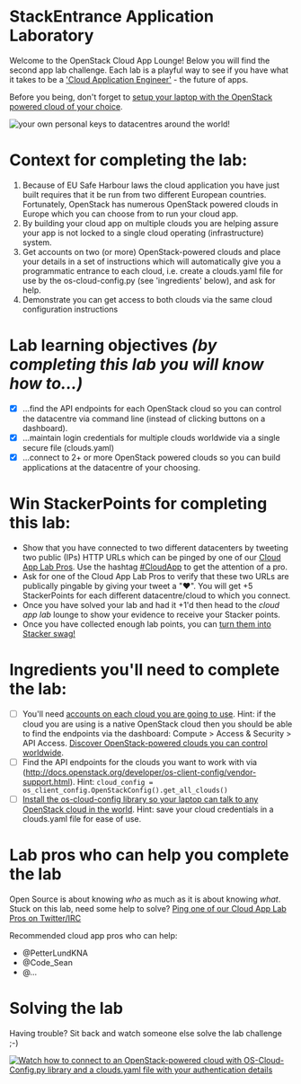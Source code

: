# StackEntrance Application Laboratory

Welcome to the OpenStack Cloud App Lounge!  Below you will find the second app lab challenge.  Each lab is a playful way to see if you have what it takes to be a ['Cloud Application Engineer'](/cloud-application-engineer.md) - the future of apps. 

Before you being, don't forget to [setup your laptop with the OpenStack powered cloud of your choice](/prereq). 

![your own personal keys to datacentres around the world!](https://pbs.twimg.com/media/ClAqiubUoAAEK4p.jpg)

# Context for completing the lab:
 1. Because of EU Safe Harbour laws the cloud application you have just built requires that it be run from two different European countries.  Fortunately, OpenStack has numerous OpenStack powered clouds in Europe which you can choose from to run your cloud app.  
 2. By building your cloud app on multiple clouds you are helping assure your app is not locked to a single cloud operating (infrastructure) system.  
 3. Get accounts on two (or more) OpenStack-powered clouds and place your details in a set of instructions which will automatically give you a programmatic entrance to each cloud, i.e. create a clouds.yaml file for use by the os-cloud-config.py (see 'ingredients' below), and ask for help.
 4. Demonstrate you can get access to both clouds via the same cloud configuration instructions

# Lab learning objectives _(by completing this lab you will know how to...)_
 - [x] ...find the API endpoints for each OpenStack cloud so you can control the datacentre via command line (instead of clicking buttons on a dashboard).
 - [x] ...maintain login credentials for multiple clouds worldwide via a single secure file (clouds.yaml)
 - [x] ...connect to 2+ or more OpenStack powered clouds so you can build applications at the datacentre of your choosing.
 
# Win StackerPoints for completing this lab:
  - Show that you have connected to two different datacenters by tweeting two public (IPs) HTTP URLs which can be pinged by one of our [Cloud App Lab Pros](https://docs.google.com/presentation/d/1RBtAOjxmUh97fXrJlowvqVNmq2-8FxvBIHx2Dts1Jh8/pub?start=true&loop=false&delayms=2000).  Use the hashtag [#CloudApp](https://twitter.com/hashtag/cloudapp) to get the attention of a pro.
  - Ask for one of the Cloud App Lab Pros to verify that these two URLs are publically pingable by giving your tweet a "❤".  You will get +5 StackerPoints for each different datacentre/cloud to which you connect.
  - Once you have solved your lab and had it +1'd then head to the _cloud app lab_ lounge to show your evidence to receive your Stacker points.
  - Once you have collected enough lab points, you can [turn them into Stacker swag!](/StackerPoints)

# Ingredients you'll need to complete the lab:
  - [ ] You'll need [accounts on each cloud you are going to use](/prereq.md).  Hint: if the cloud you are using is a native OpenStack cloud then you should be able to find the endpoints via the dashboard: Compute > Access & Security > API Access.  [Discover OpenStack-powered clouds you can control worldwide](https://www.openstack.org/marketplace/public-clouds/).
  - [ ] Find the API endpoints for the clouds you want to work with via (http://docs.openstack.org/developer/os-client-config/vendor-support.html).  Hint:  `cloud_config = os_client_config.OpenStackConfig().get_all_clouds()`
  - [ ] [Install the os-cloud-config library so your laptop can talk to any OpenStack cloud in the world](http://docs.openstack.org/developer/os-cloud-config/installation.html).  Hint: save your cloud credentials in a clouds.yaml file for ease of use.
  
# Lab pros who can help you complete the lab 

Open Source is about knowing *who* as much as it is about knowing *what*.
Stuck on this lab, need some help to solve?  [Ping one of our Cloud App Lab Pros on Twitter/IRC](https://docs.google.com/presentation/d/1RBtAOjxmUh97fXrJlowvqVNmq2-8FxvBIHx2Dts1Jh8/pub?start=true&loop=false&delayms=2000)

Recommended cloud app pros who can help:
 - @PetterLundKNA
 - @Code_Sean
 - @...

# Solving the lab
Having trouble?  Sit back and watch someone else solve the lab challenge ;-)

[![Watch how to connect to an OpenStack-powered cloud with OS-Cloud-Config.py library and a clouds.yaml file with your authentication details](http://img.youtube.com/vi/7s7LKdih2vA/0.jpg)](http://www.youtube.com/watch?v=7s7LKdih2vA)


